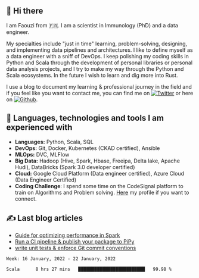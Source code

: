 ## 👋 Hi there  
I am Faouzi from 🇫🇷. I am a scientist in Immunology (PhD) and a data engineer.

My specialties include "just in time" learning, problem-solving, designing, and implementing data pipelines and architectures. I like to define myself as a data engineer with a sniff of DevOps. I keep polishing my coding skills in Python and Scala through the development of personal libraries or personal data analysis projects, and I try to make my way through the Python and Scala ecosystems. In the future I wish to learn and dig more into Rust.

I use a blog to document my learning & professional journey in the field and if you feel like you want to contact me, you can find me on [![Twitter][1.2]][1] or here on [![Github][2.2]][2].

## 🔧 Languages, technologies and tools I am experienced with
- **Languages:** Python, Scala, SQL
- **DevOps:** Git, Docker, Kubernetes (CKAD certified), Ansible
- **MLOps:** DVC, MLFlow
- **Big Data:** Hadoop (Hive, Spark, Hbase, Freeipa, Delta lake, Apache Hudi), DataBricks (Spark 3.0 developer certified)
- **Cloud:** Google Cloud Platform (Data engineer certified), Azure Cloud (Data Engineer Certified)
- **Coding Challenge**: I spend some time on the CodeSignal platform to train on Algorithms and Problem solving. [Here](https://app.codesignal.com/profile/fbraza) my profile if you want to connect.

## &#x270d; Last blog articles

- [Guide for optimizing performance in Spark](https://fbraza.github.io/BrazLog/spark/python/scala/2021/07/08/spark-optimization.html)
- [Run a CI pipeline & publish your package to PiPy](https://fbraza.github.io/BrazLog/python/devops/2021/06/29/modern-python-part3.html)
- [write unit tests & enforce Git commit conventions](https://fbraza.github.io/BrazLog/python/devops/2021/06/24/modern-python-part2.html)

<!--START_SECTION:waka-->
```text
Week: 16 January, 2022 - 22 January, 2022

Scala      8 hrs 27 mins   █████████████████████████   99.98 % 
```
<!--END_SECTION:waka-->

<!-- Link to icons -->
[1.2]: http://i.imgur.com/wWzX9uB.png (twitter icon without padding)
[2.2]: http://i.imgur.com/9I6NRUm.png (github icon without padding)
<!-- links to your social media accounts -->
[1]: https://twitter.com/braza_faouzi
[2]: https://github.com/fbraza
[3]: https://www.linkedin.com/in/faouzi-braza/
